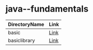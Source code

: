 # java--fundamentals


| DirectoryName      | Link |
| ----------- | ----------- |
| basic      | [Link](https://github.com/basharalmhairat/java--fundamentals/tree/main/basiclibrary)       |
| basiclibrary   | [Link](https://github.com/basharalmhairat/java--fundamentals/tree/main/basics)        |
